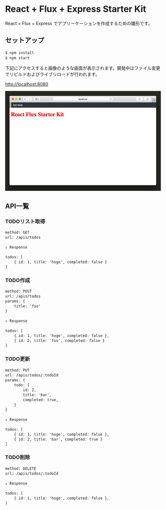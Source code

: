 # React + Flux + Express Starter Kit

React + Flux + Express でアプリーケーションを作成するための雛形です。

## セットアップ

```sh
$ npm install
$ npm start
```

下記にアクセスすると画像のような画面が表示されます。開発中はファイル変更でリビルドおよびライブリロードが行われます。

[http://localhost:8080](http://localhost:8080)

![スクリーンショット](./screen_shot.jpg)

## API一覧

### TODOリスト取得

```
method: GET
url: /apis/todos

↓ Response

todos: [
    { id: 1, title: 'hoge', completed: false }
]
```

### TODO作成

```
method: POST
url: /apis/todos
params: {
    title: 'foo'
}

↓ Response

todos: [
    { id: 1, title: 'hoge', completed: false },
    { id: 2, title: 'foo', completed: false }
]
```

### TODO更新

```
method: PUT
url: /apis/todos/:todoId
params: {
    todo: {
        id: 2,
        title: 'bar',
        completed: true,
    }
}

↓ Response

todos: [
    { id: 1, title: 'hoge', completed: false },
    { id: 2, title: 'bar', completed: true }
]
```

### TODO削除

```
method: DELETE
url: /apis/todos/:todoId

↓ Response

todos: [
    { id: 1, title: 'hoge', completed: false },
]
```